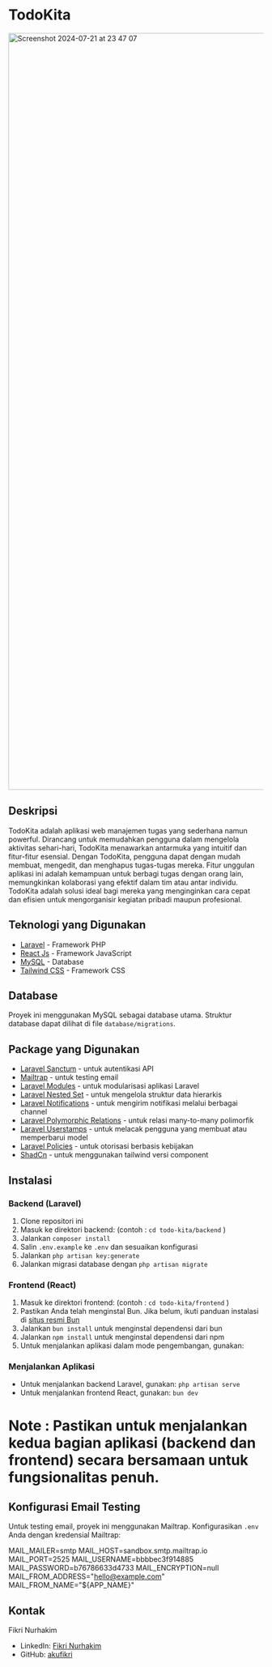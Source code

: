 # TodoKita

<img width="1495" alt="Screenshot 2024-07-21 at 23 47 07" src="https://github.com/user-attachments/assets/602d8240-0be4-4b55-9a68-8708c515626e">


## Deskripsi

TodoKita adalah aplikasi web manajemen tugas yang sederhana namun powerful. Dirancang untuk memudahkan pengguna dalam mengelola aktivitas sehari-hari, TodoKita menawarkan antarmuka yang intuitif dan fitur-fitur esensial. Dengan TodoKita, pengguna dapat dengan mudah membuat, mengedit, dan menghapus tugas-tugas mereka. Fitur unggulan aplikasi ini adalah kemampuan untuk berbagi tugas dengan orang lain, memungkinkan kolaborasi yang efektif dalam tim atau antar individu. TodoKita adalah solusi ideal bagi mereka yang menginginkan cara cepat dan efisien untuk mengorganisir kegiatan pribadi maupun profesional.

## Teknologi yang Digunakan

- [Laravel](https://laravel.com/) - Framework PHP
- [React Js](https://react.dev/) - Framework JavaScript
- [MySQL](https://www.mysql.com/) - Database
- [Tailwind CSS](https://tailwindcss.com/) - Framework CSS

## Database

Proyek ini menggunakan MySQL sebagai database utama. Struktur database dapat dilihat di file `database/migrations`.

## Package yang Digunakan

- [Laravel Sanctum](https://laravel.com/docs/8.x/sanctum) - untuk autentikasi API
- [Mailtrap](https://mailtrap.io/) - untuk testing email
- [Laravel Modules](https://github.com/nWidart/laravel-modules) - untuk modularisasi aplikasi Laravel
- [Laravel Nested Set](https://github.com/lazychaser/laravel-nestedset) - untuk mengelola struktur data hierarkis
- [Laravel Notifications](https://laravel.com/docs/11.x/notifications) - untuk mengirim notifikasi melalui berbagai channel
- [Laravel Polymorphic Relations](https://laravel.com/docs/11.x/eloquent-relationships#many-to-many-polymorphic-relations) - untuk relasi many-to-many polimorfik
- [Laravel Userstamps](https://github.com/sqits/laravel-userstamps) - untuk melacak pengguna yang membuat atau memperbarui model
- [Laravel Policies](https://laravel.com/docs/11.x/authorization#writing-policies) - untuk otorisasi berbasis kebijakan
- [ShadCn](https://ui.shadcn.com/) - untuk menggunakan tailwind versi component

## Instalasi

### Backend (Laravel)

1. Clone repositori ini
2. Masuk ke direktori backend: (contoh : `cd todo-kita/backend` )
3. Jalankan `composer install`
4. Salin `.env.example` ke `.env` dan sesuaikan konfigurasi
5. Jalankan `php artisan key:generate`
6. Jalankan migrasi database dengan `php artisan migrate`

### Frontend (React)

1. Masuk ke direktori frontend: (contoh : `cd todo-kita/frontend` )
2. Pastikan Anda telah menginstal Bun. Jika belum, ikuti panduan instalasi di [situs resmi Bun](https://bun.sh/)
3. Jalankan `bun install` untuk menginstal dependensi dari bun
4. Jalankan `npm install` untuk menginstal dependensi dari npm
5. Untuk menjalankan aplikasi dalam mode pengembangan, gunakan:

### Menjalankan Aplikasi

- Untuk menjalankan backend Laravel, gunakan: `php artisan serve`
- Untuk menjalankan frontend React, gunakan: `bun dev`

# Note : Pastikan untuk menjalankan kedua bagian aplikasi (backend dan frontend) secara bersamaan untuk fungsionalitas penuh.

## Konfigurasi Email Testing

Untuk testing email, proyek ini menggunakan Mailtrap. Konfigurasikan `.env` Anda dengan kredensial Mailtrap:

MAIL_MAILER=smtp
MAIL_HOST=sandbox.smtp.mailtrap.io
MAIL_PORT=2525
MAIL_USERNAME=bbbbec3f914885
MAIL_PASSWORD=b76786633d4733
MAIL_ENCRYPTION=null
MAIL_FROM_ADDRESS="hello@example.com"
MAIL_FROM_NAME="${APP_NAME}"

## Kontak

Fikri Nurhakim
- LinkedIn: [Fikri Nurhakim](https://www.linkedin.com/in/fikri-nurhakim-22a698253/)
- GitHub: [akufikri](https://github.com/akufikri)
